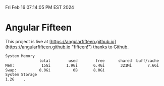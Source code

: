 Fri Feb 16 07:14:05 PM EST 2024

# Angular Fifteen


This project is live at [https://angularfifteen.github.io](https://angularfifteen.github.io "fifteen!") thanks to Github.

```bash
System Memory
               total        used        free      shared  buff/cache   available
Mem:            15Gi       1.9Gi       6.4Gi       321Mi       7.6Gi        13Gi
Swap:          8.0Gi          0B       8.0Gi
System Storage
1.2G	.

